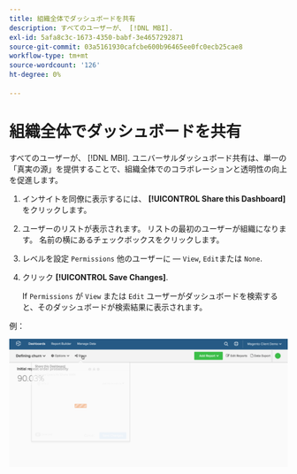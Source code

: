 ```yaml
---
title: 組織全体でダッシュボードを共有
description: すべてのユーザーが、 [!DNL MBI].
exl-id: 5afa8c3c-1673-4350-babf-3e4657292871
source-git-commit: 03a5161930cafcbe600b96465ee0fc0ecb25cae8
workflow-type: tm+mt
source-wordcount: '126'
ht-degree: 0%

---
```


# 組織全体でダッシュボードを共有

すべてのユーザーが、 [!DNL MBI]. ユニバーサルダッシュボード共有は、単一の「真実の源」を提供することで、組織全体でのコラボレーションと透明性の向上を促進します。

1. インサイトを同僚に表示するには、 **[!UICONTROL Share this Dashboard]** をクリックします。

1. ユーザーのリストが表示されます。 リストの最初のユーザーが組織になります。 名前の横にあるチェックボックスをクリックします。

1. レベルを設定 `Permissions` 他のユーザーに — `View`, `Edit`または `None`.

1. クリック **[!UICONTROL Save Changes]**.

   If `Permissions` が `View` または `Edit` ユーザーがダッシュボードを検索すると、そのダッシュボードが検索結果に表示されます。

例：

![ダッシュボードを共有](../../assets/share.gif)<!--{: width="675" height="311"}-->
